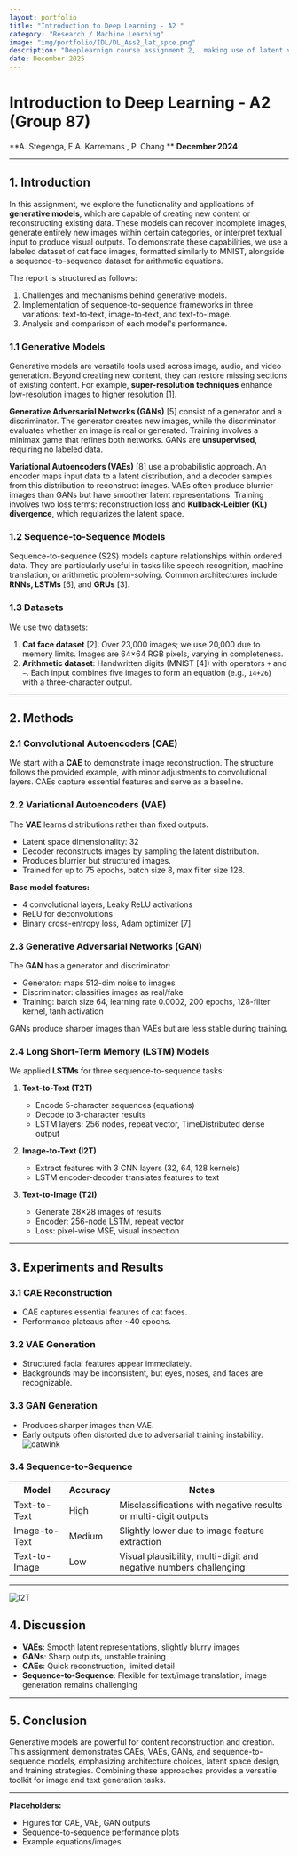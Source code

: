 ```yaml
---
layout: portfolio
title: "Introduction to Deep Learning - A2 "
category: "Research / Machine Learning"
image: "img/portfolio/IDL/DL_Ass2_lat_spce.png"
description: "Deeplearnign course assignment 2,  making use of latent variables CNN models and Genrative models."
date: December 2025
---
```


# Introduction to Deep Learning - A2 (Group 87)
**A. Stegenga, E.A. Karremans , P. Chang **
**December 2024**

---

## 1. Introduction

In this assignment, we explore the functionality and applications of **generative models**, which are capable of creating new content or reconstructing existing data. These models can recover incomplete images, generate entirely new images within certain categories, or interpret textual input to produce visual outputs. To demonstrate these capabilities, we use a labeled dataset of cat face images, formatted similarly to MNIST, alongside a sequence-to-sequence dataset for arithmetic equations.

The report is structured as follows:
1. Challenges and mechanisms behind generative models.
2. Implementation of sequence-to-sequence frameworks in three variations: text-to-text, image-to-text, and text-to-image.
3. Analysis and comparison of each model's performance.

### 1.1 Generative Models

Generative models are versatile tools used across image, audio, and video generation. Beyond creating new content, they can restore missing sections of existing content. For example, **super-resolution techniques** enhance low-resolution images to higher resolution [1].

**Generative Adversarial Networks (GANs)** [5] consist of a generator and a discriminator. The generator creates new images, while the discriminator evaluates whether an image is real or generated. Training involves a minimax game that refines both networks. GANs are **unsupervised**, requiring no labeled data.

**Variational Autoencoders (VAEs)** [8] use a probabilistic approach. An encoder maps input data to a latent distribution, and a decoder samples from this distribution to reconstruct images. VAEs often produce blurrier images than GANs but have smoother latent representations. Training involves two loss terms: reconstruction loss and **Kullback-Leibler (KL) divergence**, which regularizes the latent space.

### 1.2 Sequence-to-Sequence Models

Sequence-to-sequence (S2S) models capture relationships within ordered data. They are particularly useful in tasks like speech recognition, machine translation, or arithmetic problem-solving. Common architectures include **RNNs, LSTMs** [6], and **GRUs** [3].

### 1.3 Datasets

We use two datasets:

1. **Cat face dataset** [2]: Over 23,000 images; we use 20,000 due to memory limits. Images are 64×64 RGB pixels, varying in completeness.
2. **Arithmetic dataset**: Handwritten digits (MNIST [4]) with operators `+` and `−`. Each input combines five images to form an equation (e.g., `14+26`) with a three-character output.

---

## 2. Methods

### 2.1 Convolutional Autoencoders (CAE)

We start with a **CAE** to demonstrate image reconstruction. The structure follows the provided example, with minor adjustments to convolutional layers. CAEs capture essential features and serve as a baseline.

### 2.2 Variational Autoencoders (VAE)

The **VAE** learns distributions rather than fixed outputs.
- Latent space dimensionality: 32
- Decoder reconstructs images by sampling the latent distribution.
- Produces blurrier but structured images.
- Trained for up to 75 epochs, batch size 8, max filter size 128.

**Base model features:**
- 4 convolutional layers, Leaky ReLU activations
- ReLU for deconvolutions
- Binary cross-entropy loss, Adam optimizer [7]

### 2.3 Generative Adversarial Networks (GAN)

The **GAN** has a generator and discriminator:
- Generator: maps 512-dim noise to images
- Discriminator: classifies images as real/fake
- Training: batch size 64, learning rate 0.0002, 200 epochs, 128-filter kernel, tanh activation

GANs produce sharper images than VAEs but are less stable during training.

### 2.4 Long Short-Term Memory (LSTM) Models

We applied **LSTMs** for three sequence-to-sequence tasks:

1. **Text-to-Text (T2T)**
   - Encode 5-character sequences (equations)
   - Decode to 3-character results
   - LSTM layers: 256 nodes, repeat vector, TimeDistributed dense output

2. **Image-to-Text (I2T)**
   - Extract features with 3 CNN layers (32, 64, 128 kernels)
   - LSTM encoder-decoder translates features to text

3. **Text-to-Image (T2I)**
   - Generate 28×28 images of results
   - Encoder: 256-node LSTM, repeat vector
   - Loss: pixel-wise MSE, visual inspection

---

## 3. Experiments and Results

### 3.1 CAE Reconstruction

- CAE captures essential features of cat faces.
- Performance plateaus after ~40 epochs.

### 3.2 VAE Generation

- Structured facial features appear immediately.
- Backgrounds may be inconsistent, but eyes, noses, and faces are recognizable.

### 3.3 GAN Generation

- Produces sharper images than VAE.
- Early outputs often distorted due to adversarial training instability.
![catwink](../img/portfolio/IDL/DL_Ass2_lat_spce.png)

### 3.4 Sequence-to-Sequence

| Model | Accuracy | Notes |
|-------|---------|-------|
| Text-to-Text | High | Misclassifications with negative results or multi-digit outputs |
| Image-to-Text | Medium | Slightly lower due to image feature extraction |
| Text-to-Image | Low | Visual plausibility, multi-digit and negative numbers challenging |

---
![I2T](../img/portfolio/IDL/DL_ass2_I2T.png)
## 4. Discussion

- **VAEs**: Smooth latent representations, slightly blurry images
- **GANs**: Sharp outputs, unstable training
- **CAEs**: Quick reconstruction, limited detail
- **Sequence-to-Sequence**: Flexible for text/image translation, image generation remains challenging

---

## 5. Conclusion

Generative models are powerful for content reconstruction and creation. This assignment demonstrates CAEs, VAEs, GANs, and sequence-to-sequence models, emphasizing architecture choices, latent space design, and training strategies. Combining these approaches provides a versatile toolkit for image and text generation tasks.

---

**Placeholders:**
- Figures for CAE, VAE, GAN outputs
- Sequence-to-sequence performance plots
- Example equations/images

